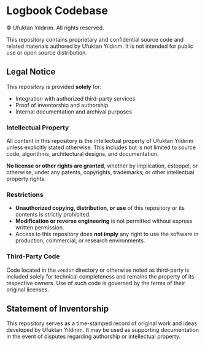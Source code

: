 # Logbook Codebase

© Ufuktan Yıldırım. All rights reserved.

This repository contains proprietary and confidential source code and related materials authored by Ufuktan Yıldırım. It is not intended for public use or open source distribution.

## Legal Notice

This repository is provided **solely** for:

- Integration with authorized third-party services
- Proof of inventorship and authorship
- Internal documentation and archival purposes

### Intellectual Property

All content in this repository is the intellectual property of Ufuktan Yıldırım unless explicitly stated otherwise. This includes but is not limited to source code, algorithms, architectural designs, and documentation.

**No license or other rights are granted**, whether by implication, estoppel, or otherwise, under any patents, copyrights, trademarks, or other intellectual property rights.

### Restrictions

- **Unauthorized copying, distribution, or use** of this repository or its contents is strictly prohibited.
- **Modification or reverse engineering** is not permitted without express written permission.
- Access to this repository does **not imply** any right to use the software in production, commercial, or research environments.

### Third-Party Code

Code located in the `vendor` directory or otherwise noted as third-party is included solely for technical completeness and remains the property of its respective owners. Use of such code is governed by the terms of their original licenses.

## Statement of Inventorship

This repository serves as a time-stamped record of original work and ideas developed by Ufuktan Yıldırım. It may be used as supporting documentation in the event of disputes regarding authorship or intellectual property.
